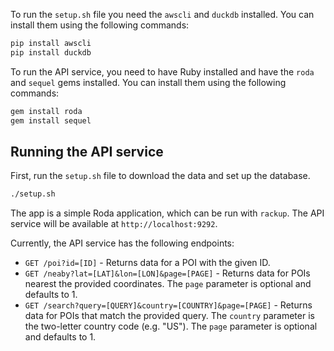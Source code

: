 To run the `setup.sh` file you need the `awscli` and `duckdb` installed. You can install them using the following commands:

```bash
pip install awscli
pip install duckdb
```

To run the API service, you need to have Ruby installed and have the `roda` and `sequel` gems installed. You can install them using the following commands:

```bash
gem install roda
gem install sequel
```

## Running the API service

First, run the `setup.sh` file to download the data and set up the database.

```bash
./setup.sh
```

The app is a simple Roda application, which can be run with `rackup`. The API service will be available at `http://localhost:9292`.

Currently, the API service has the following endpoints:

- `GET /poi?id=[ID]` - Returns data for a POI with the given ID.
- `GET /neaby?lat=[LAT]&lon=[LON]&page=[PAGE]` - Returns data for POIs nearest the provided coordinates. The `page` parameter is optional and defaults to 1.
- `GET /search?query=[QUERY]&country=[COUNTRY]&page=[PAGE]` - Returns data for POIs that match the provided query. The `country` parameter is the two-letter country code (e.g. "US"). The `page` parameter is optional and defaults to 1.